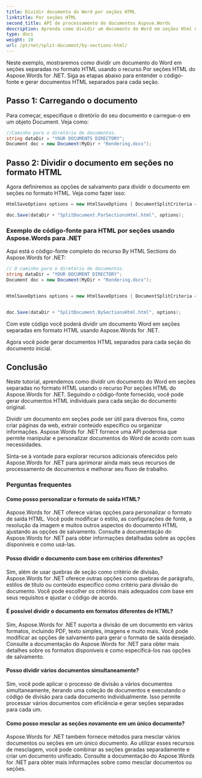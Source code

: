```yaml
---
title: Dividir documento do Word por seções HTML
linktitle: Por seções HTML
second_title: API de processamento de documentos Aspose.Words
description: Aprenda como dividir um documento do Word em seções Html usando Aspose.Words for .NET com exemplo de código completo.
type: docs
weight: 10
url: /pt/net/split-document/by-sections-html/
---
```


Neste exemplo, mostraremos como dividir um documento do Word em seções separadas no formato HTML usando o recurso Por seções HTML do Aspose.Words for .NET. Siga as etapas abaixo para entender o código-fonte e gerar documentos HTML separados para cada seção.

## Passo 1: Carregando o documento

Para começar, especifique o diretório do seu documento e carregue-o em um objeto Document. Veja como:

```csharp
//Caminho para o diretório de documentos.
string dataDir = "YOUR DOCUMENTS DIRECTORY";
Document doc = new Document(MyDir + "Rendering.docx");
```

## Passo 2: Dividir o documento em seções no formato HTML

Agora definiremos as opções de salvamento para dividir o documento em seções no formato HTML. Veja como fazer isso:

```csharp
HtmlSaveOptions options = new HtmlSaveOptions { DocumentSplitCriteria = DocumentSplitCriteria.SectionBreak };

doc.Save(dataDir + "SplitDocument.ParSectionsHtml.html", options);
```

### Exemplo de código-fonte para HTML por seções usando Aspose.Words para .NET

Aqui está o código-fonte completo do recurso By HTML Sections do Aspose.Words for .NET:

```csharp
// O caminho para o diretório de documentos.
string dataDir = "YOUR DOCUMENT DIRECTORY";
Document doc = new Document(MyDir + "Rendering.docx");


HtmlSaveOptions options = new HtmlSaveOptions { DocumentSplitCriteria = DocumentSplitCriteria.SectionBreak };


doc.Save(dataDir + "SplitDocument.BySectionsHtml.html", options);
```

Com este código você poderá dividir um documento Word em seções separadas em formato HTML usando Aspose.Words for .NET.

Agora você pode gerar documentos HTML separados para cada seção do documento inicial.

## Conclusão

Neste tutorial, aprendemos como dividir um documento do Word em seções separadas no formato HTML usando o recurso Por seções HTML do Aspose.Words for .NET. Seguindo o código-fonte fornecido, você pode gerar documentos HTML individuais para cada seção do documento original.

Dividir um documento em seções pode ser útil para diversos fins, como criar páginas da web, extrair conteúdo específico ou organizar informações. Aspose.Words for .NET fornece uma API poderosa que permite manipular e personalizar documentos do Word de acordo com suas necessidades.

Sinta-se à vontade para explorar recursos adicionais oferecidos pelo Aspose.Words for .NET para aprimorar ainda mais seus recursos de processamento de documentos e melhorar seu fluxo de trabalho.

### Perguntas frequentes

#### Como posso personalizar o formato de saída HTML?

Aspose.Words for .NET oferece várias opções para personalizar o formato de saída HTML. Você pode modificar o estilo, as configurações de fonte, a resolução da imagem e muitos outros aspectos do documento HTML ajustando as opções de salvamento. Consulte a documentação do Aspose.Words for .NET para obter informações detalhadas sobre as opções disponíveis e como usá-las.

#### Posso dividir o documento com base em critérios diferentes?

Sim, além de usar quebras de seção como critério de divisão, Aspose.Words for .NET oferece outras opções como quebras de parágrafo, estilos de título ou conteúdo específico como critério para divisão do documento. Você pode escolher os critérios mais adequados com base em seus requisitos e ajustar o código de acordo.

#### É possível dividir o documento em formatos diferentes de HTML?

Sim, Aspose.Words for .NET suporta a divisão de um documento em vários formatos, incluindo PDF, texto simples, imagens e muito mais. Você pode modificar as opções de salvamento para gerar o formato de saída desejado. Consulte a documentação do Aspose.Words for .NET para obter mais detalhes sobre os formatos disponíveis e como especificá-los nas opções de salvamento.

#### Posso dividir vários documentos simultaneamente?

Sim, você pode aplicar o processo de divisão a vários documentos simultaneamente, iterando uma coleção de documentos e executando o código de divisão para cada documento individualmente. Isso permite processar vários documentos com eficiência e gerar seções separadas para cada um.

#### Como posso mesclar as seções novamente em um único documento?

Aspose.Words for .NET também fornece métodos para mesclar vários documentos ou seções em um único documento. Ao utilizar esses recursos de mesclagem, você pode combinar as seções geradas separadamente e criar um documento unificado. Consulte a documentação do Aspose.Words for .NET para obter mais informações sobre como mesclar documentos ou seções.


